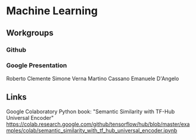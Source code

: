 # Machine Learning

## Workgroups

### Github

### Google Presentation
Roberto Clemente
Simone Verna
Martino Cassano
Emanuele D'Angelo


## Links

Google Colaboratory Python book: "Semantic Similarity with TF-Hub Universal Encoder"
https://colab.research.google.com/github/tensorflow/hub/blob/master/examples/colab/semantic_similarity_with_tf_hub_universal_encoder.ipynb
